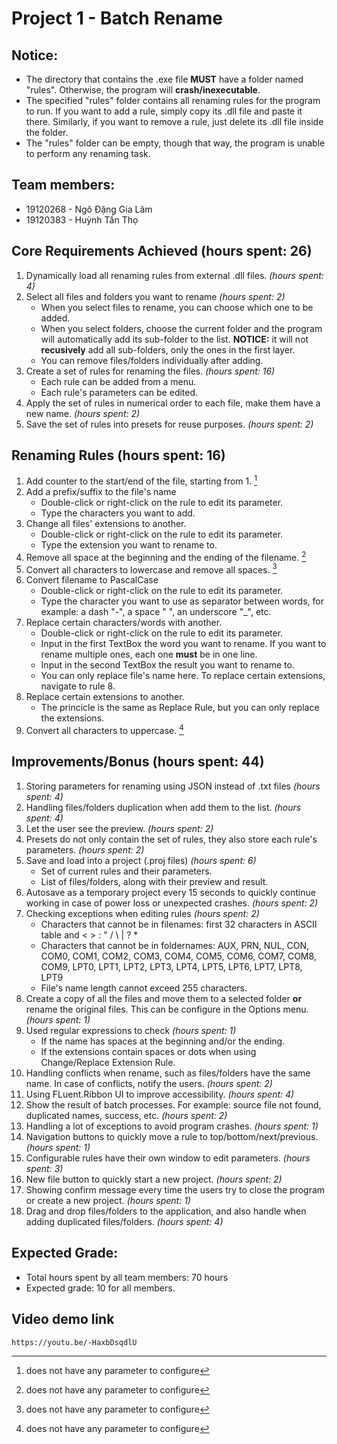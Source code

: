 # Project 1 - Batch Rename
## Notice:
- The directory that contains the .exe file **MUST** have a folder named "rules". Otherwise, the program will **crash/inexecutable**.
- The specified "rules" folder contains all renaming rules for the program to run. If you want to add a rule, simply copy its .dll file and paste it there. Similarly, if you want to remove a rule, just delete its .dll file inside the folder.
- The "rules" folder can be empty, though that way, the program is unable to perform any renaming task.

## Team members: 
- 19120268 - Ngô Đặng Gia Lâm
- 19120383 - Huỳnh Tấn Thọ

## Core Requirements Achieved (hours spent: 26)
1. Dynamically load all renaming rules from external .dll files. *(hours spent: 4)*
2. Select all files and folders you want to rename *(hours spent: 2)*
    - When you select files to rename, you can choose which one to be added.
    - When you select folders, choose the current folder and the program will automatically add its sub-folder to the list. **NOTICE:** it will not **recusively** add all sub-folders, only the ones in the first layer.
    - You can remove files/folders individually after adding.
3. Create a set of rules for renaming the files. *(hours spent: 16)*
    - Each rule can be added from a menu.
    - Each rule's parameters can be edited.
4. Apply the set of rules in numerical order to each file, make them have a new name. *(hours spent: 2)*
5. Save the set of rules into presets for reuse purposes. *(hours spent: 2)*

## Renaming Rules (hours spent: 16)
1. Add counter to the start/end of the file, starting from 1. [^1]
2. Add a prefix/suffix to the file's name
    - Double-click or right-click on the rule to edit its parameter.
    - Type the characters you want to add.
3. Change all files' extensions to another.
    - Double-click or right-click on the rule to edit its parameter.
    - Type the extension you want to rename to.
4. Remove all space at the beginning and the ending of the filename. [^1]
5. Convert all characters to lowercase and remove all spaces. [^1]
6. Convert filename to PascalCase
    - Double-click or right-click on the rule to edit its parameter.
    - Type the character you want to use as separator between words, for example: a dash "-", a space " ", an underscore "_", etc.
7. Replace certain characters/words with another.
    - Double-click or right-click on the rule to edit its parameter.
    - Input in the first TextBox the word you want to rename. If you want to rename multiple ones, each one **must** be in one line.
    - Input in the second TextBox the result you want to rename to.
    - You can only replace file's name here. To replace certain extensions, navigate to rule 8.
8. Replace certain extensions to another. 
    - The princicle is the same as Replace Rule, but you can only replace the extensions.
9. Convert all characters to uppercase. [^1]

## Improvements/Bonus (hours spent: 44)
1. Storing parameters for renaming using JSON instead of .txt files *(hours spent: 4)*
2. Handling files/folders duplication when add them to the list. *(hours spent: 4)*
3. Let the user see the preview. *(hours spent: 2)*
4. Presets do not only contain the set of rules, they also store each rule's parameters. *(hours spent: 2)*
5. Save and load into a project (.proj files) *(hours spent: 6)*
    - Set of current rules and their parameters.
    - List of files/folders, along with their preview and result.
6. Autosave as a temporary project every 15 seconds to quickly continue working in case of power loss or unexpected crashes. *(hours spent: 2)*
7. Checking exceptions when editing rules *(hours spent: 2)*
    - Characters that cannot be in filenames: first 32 characters in ASCII table and < > : " / \ | ? *
    - Characters that cannot be in foldernames: AUX, PRN, NUL, CON, COM0, COM1, COM2, COM3, COM4, COM5, COM6, COM7, COM8, COM9, LPT0, LPT1, LPT2, LPT3, LPT4, LPT5, LPT6, LPT7, LPT8, LPT9
    - File's name length cannot exceed 255 characters.
8. Create a copy of all the files and move them to a selected folder **or** rename the original files. This can be configure in the Options menu. *(hours spent: 1)*
9. Used regular expressions to check *(hours spent: 1)*
	- If the name has spaces at the beginning and/or the ending.
	- If the extensions contain spaces or dots when using Change/Replace Extension Rule.
10. Handling conflicts when rename, such as files/folders have the same name. In case of conflicts, notify the users. *(hours spent: 2)*
11. Using FLuent.Ribbon UI to improve accessibility. *(hours spent: 4)*
12. Show the result of batch processes. For example: source file not found, duplicated names, success, etc. *(hours spent: 2)*
13. Handling a lot of exceptions to avoid program crashes. *(hours spent: 1)*
14. Navigation buttons to quickly move a rule to top/bottom/next/previous. *(hours spent: 1)*
15. Configurable rules have their own window to edit parameters. *(hours spent: 3)*
16. New file button to quickly start a new project. *(hours spent: 2)*
17. Showing confirm message every time the users try to close the program or create a new project. *(hours spent: 1)*
18. Drag and drop files/folders to the application, and also handle when adding duplicated files/folders. *(hours spent: 4)*

## Expected Grade: 
- Total hours spent by all team members: 70 hours
- Expected grade: 10 for all members.

## Video demo link
    https://youtu.be/-HaxbDsqdlU
    
[^1]: does not have any parameter to configure